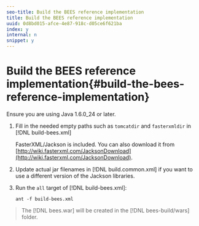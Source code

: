 ```yaml
---
seo-title: Build the BEES reference implementation
title: Build the BEES reference implementation
uuid: 0d8bd015-afce-4e87-918c-d05ce6f621ba
index: y
internal: n
snippet: y
---
```


# Build the BEES reference implementation{#build-the-bees-reference-implementation}

 Ensure you are using Java 1.6.0_24 or later. 
1. Fill in the needed empty paths such as `tomcatdir` and `fasterxmldir` in [!DNL build-bees.xml]

   FasterXML/Jackson is included. You can also download it from [http://wiki.fasterxml.com/JacksonDownload](http://wiki.fasterxml.com/JacksonDownload).
1. Update actual jar filenames in [!DNL build.common.xml] if you want to use a different version of the Jackson libraries.
1. Run the `all` target of [!DNL build-bees.xml]:

   ```
   ant -f build-bees.xml
   ```

>The [!DNL bees.war] will be created in the [!DNL bees-build/wars] folder. 
